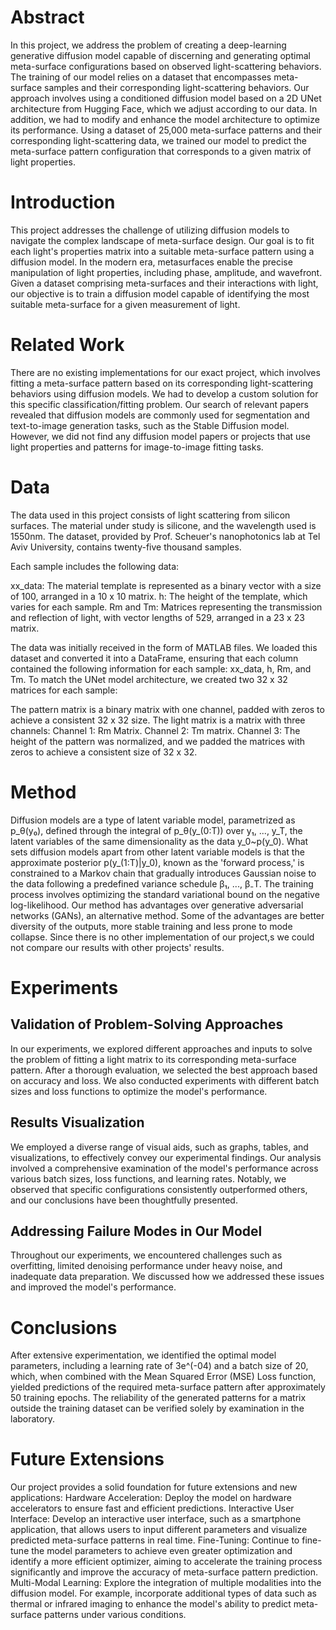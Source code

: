 # Abstract
In this project, we address the problem of creating a deep-learning generative diffusion model capable of discerning and generating optimal meta-surface configurations based on observed light-scattering behaviors.
The training of our model relies on a dataset that encompasses meta-surface samples and their corresponding light-scattering behaviors.
Our approach involves using a conditioned diffusion model based on a 2D UNet architecture from Hugging Face, which we adjust according to our data.
In addition, we had to modify and enhance the model architecture to optimize its performance. Using a dataset of 25,000 meta-surface patterns and their corresponding light-scattering data, we trained our model to predict the meta-surface pattern configuration that corresponds to a given matrix of light properties.

# Introduction
This project addresses the challenge of utilizing diffusion models to navigate the complex landscape of meta-surface design.
Our goal is to fit each light's properties matrix into a suitable meta-surface pattern using a diffusion model. 
In the modern era, metasurfaces enable the precise manipulation of light properties, including phase, amplitude, and wavefront.
Given a dataset comprising meta-surfaces and their interactions with light, our objective is to train a diffusion model capable of identifying the most suitable meta-surface for a given measurement of light.

# Related Work
There are no existing implementations for our exact project, which involves fitting a meta-surface pattern based on its corresponding light-scattering behaviors using diffusion models.
We had to develop a custom solution for this specific classification/fitting problem. Our search of relevant papers revealed that diffusion models are commonly used for segmentation and text-to-image generation tasks, such as the Stable Diffusion model.
However, we did not find any diffusion model papers or projects that use light properties and patterns for image-to-image fitting tasks.

# Data
The data used in this project consists of light scattering from silicon surfaces. The material under study is silicone, and the wavelength used is 1550nm.
The dataset, provided by Prof. Scheuer's nanophotonics lab at Tel Aviv University, contains twenty-five thousand samples.

Each sample includes the following data:

xx_data: The material template is represented as a binary vector with a size of 100, arranged in a 10 x 10 matrix.
h: The height of the template, which varies for each sample.
Rm and Tm: Matrices representing the transmission and reflection of light, with vector lengths of 529, arranged in a 23 x 23 matrix.

The data was initially received in the form of MATLAB files. We loaded this dataset and converted it into a DataFrame, ensuring that each column contained the following information for each sample: xx_data, h, Rm, and Tm. To match the UNet model architecture, we created two 32 x 32 matrices for each sample:

The pattern matrix is a binary matrix with one channel, padded with zeros to achieve a consistent 32 x 32 size.
The light matrix is a matrix with three channels:
Channel 1: Rm Matrix.
Channel 2: Tm matrix.
Channel 3: The height of the pattern was normalized, and we padded the matrices with zeros to achieve a consistent size of 32 x 32.

# Method
Diffusion models are a type of latent variable model, parametrized as p_θ(y₀), defined through the integral of p_θ(y_(0:T)) over y₁, ..., y_T, the latent variables of the same dimensionality as the data y_0~p(y_0).
What sets diffusion models apart from other latent variable models is that the approximate posterior p(y_(1:T)|y_0), known as the 'forward process,' is constrained to a Markov chain that gradually introduces Gaussian noise to the data following a predefined variance schedule β₁, ..., β₋T.
The training process involves optimizing the standard variational bound on the negative log-likelihood. Our method has advantages over generative adversarial networks (GANs), an alternative method. Some of the advantages are better diversity of the outputs, more stable training and less prone to mode collapse.
Since there is no other implementation of our project,s we could not compare our results with other projects' results.

# Experiments
##  Validation of Problem-Solving Approaches
In our experiments, we explored different approaches and inputs to solve the problem of fitting a light matrix to its corresponding meta-surface pattern.
After a thorough evaluation, we selected the best approach based on accuracy and loss. We also conducted experiments with different batch sizes and loss functions to optimize the model's performance.

##  Results Visualization
We employed a diverse range of visual aids, such as graphs, tables, and visualizations, to effectively convey our experimental findings. Our analysis involved a comprehensive examination of the model's performance across various batch sizes, loss functions, and learning rates. 
Notably, we observed that specific configurations consistently outperformed others, and our conclusions have been thoughtfully presented.

##  Addressing Failure Modes in Our Model
Throughout our experiments, we encountered challenges such as overfitting, limited denoising performance under heavy noise, and inadequate data preparation.
We discussed how we addressed these issues and improved the model's performance.

# Conclusions
After extensive experimentation, we identified the optimal model parameters, including a learning rate of 3e^(-04) and a batch size of 20, which, when combined with the Mean Squared Error (MSE) Loss function, yielded predictions of the required meta-surface pattern after approximately 50 training epochs.
The reliability of the generated patterns for a matrix outside the training dataset can be verified solely by examination in the laboratory. 

# Future Extensions
Our project provides a solid foundation for future extensions and new applications:
Hardware Acceleration: Deploy the model on hardware accelerators to ensure fast and efficient predictions.
Interactive User Interface: Develop an interactive user interface, such as a smartphone application, that allows users to input different parameters and visualize predicted meta-surface patterns in real time.
Fine-Tuning: Continue to fine-tune the model parameters to achieve even greater optimization and identify a more efficient optimizer, aiming to accelerate the training process significantly and improve the accuracy of meta-surface pattern prediction.
Multi-Modal Learning: Explore the integration of multiple modalities into the diffusion model. For example, incorporate additional types of data such as thermal or infrared imaging to enhance the model's ability to predict meta-surface patterns under various conditions.


